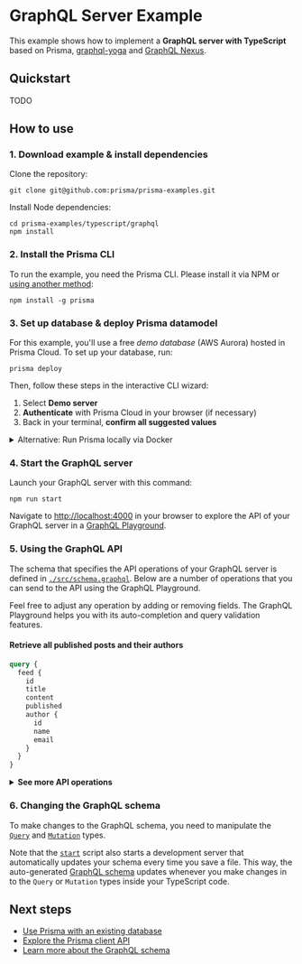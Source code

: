 # GraphQL Server Example

This example shows how to implement a **GraphQL server with TypeScript** based on Prisma, [graphql-yoga](https://github.com/prisma/graphql-yoga) and [GraphQL Nexus](https://graphql-nexus.com/).

## Quickstart

TODO

## How to use

### 1. Download example & install dependencies

Clone the repository:

```
git clone git@github.com:prisma/prisma-examples.git
```

Install Node dependencies:

```
cd prisma-examples/typescript/graphql
npm install
```

### 2. Install the Prisma CLI

To run the example, you need the Prisma CLI. Please install it via NPM or [using another method](https://www.prisma.io/docs/prisma-cli-and-configuration/using-the-prisma-cli-alx4/#installation):

```
npm install -g prisma
```

### 3. Set up database & deploy Prisma datamodel

For this example, you'll use a free _demo database_ (AWS Aurora) hosted in Prisma Cloud. To set up your database, run:

```
prisma deploy
```

Then, follow these steps in the interactive CLI wizard:

1. Select **Demo server**
1. **Authenticate** with Prisma Cloud in your browser (if necessary)
1. Back in your terminal, **confirm all suggested values**

<details>
 <summary>Alternative: Run Prisma locally via Docker</summary>

1. Ensure you have Docker installed on your machine. If not, you can get it from [here](https://store.docker.com/search?offering=community&type=edition).
1. Create `docker-compose.yml` for MySQL (see [here](https://www.prisma.io/docs/prisma-server/database-connector-POSTGRES-jgfr/) for Postgres):
   ```yml
   version: '3'
   services:
     prisma:
       image: prismagraphql/prisma:1.25
       restart: always
       ports:
         - '4466:4466'
       environment:
         PRISMA_CONFIG: |
           port: 4466
           databases:
             default:
               connector: mysql
               host: mysql
               port: 3306
               user: root
               password: prisma
               migrations: true
     mysql:
       image: mysql:5.7
       restart: always
       environment:
         MYSQL_ROOT_PASSWORD: prisma
       volumes:
         - mysql:/var/lib/mysql
   volumes: mysql:
   ```
1. Run `docker-compose up -d`
1. Set the `endpoint` in `prisma.yml` to `http://localhost:4466`
1. Run `prisma deploy`

</details>

### 4. Start the GraphQL server

Launch your GraphQL server with this command:

```
npm run start
```

Navigate to [http://localhost:4000](http://localhost:4000) in your browser to explore the API of your GraphQL server in a [GraphQL Playground](https://github.com/prisma/graphql-playground).

### 5. Using the GraphQL API

The schema that specifies the API operations of your GraphQL server is defined in [`./src/schema.graphql`](./src/schema.graphql). Below are a number of operations that you can send to the API using the GraphQL Playground.

Feel free to adjust any operation by adding or removing fields. The GraphQL Playground helps you with its auto-completion and query validation features.

#### Retrieve all published posts and their authors

```graphql
query {
  feed {
    id
    title
    content
    published
    author {
      id
      name
      email
    }
  }
}
```

<Details><Summary><strong>See more API operations</strong></Summary>

#### Create a new user

```graphql
mutation {
  signupUser(name: "Sarah", email: "sarah@prisma.io") {
    id
  }
}
```

#### Create a new draft

```graphql
mutation {
  createDraft(
    title: "Join the Prisma Slack"
    content: "https://slack.prisma.io"
    authorEmail: "alice@prisma.io"
  ) {
    id
    published
  }
}
```

#### Publish an existing draft

```graphql
mutation {
  publish(id: "__POST_ID__") {
    id
    published
  }
}
```

> **Note**: You need to replace the `__POST_ID__`-placeholder with an actual `id` from a `Post` item. You can find one e.g. using the `filterPosts`-query.

#### Search for posts with a specific title or content

```graphql
{
  filterPosts(searchString: "graphql") {
    id
    title
    content
    published
    author {
      id
      name
      email
    }
  }
}
```

#### Retrieve a single post

```graphql
{
  post(id: "__POST_ID__") {
    id
    title
    content
    published
    author {
      id
      name
      email
    }
  }
}
```

> **Note**: You need to replace the `__POST_ID__`-placeholder with an actual `id` from a `Post` item. You can find one e.g. using the `filterPosts`-query.

#### Delete a post

```graphql
mutation {
  deletePost(id: "__POST_ID__") {
    id
  }
}
```

> **Note**: You need to replace the `__POST_ID__`-placeholder with an actual `id` from a `Post` item. You can find one e.g. using the `filterPosts`-query.

</Details>

### 6. Changing the GraphQL schema

To make changes to the GraphQL schema, you need to manipulate the [`Query`](./src/resolvers/Query.ts) and [`Mutation`](./src/resolvers/Mutation.ts) types.

Note that the [`start`](./package.json#L6) script also starts a development server that automatically updates your schema every time you save a file. This way, the auto-generated [GraphQL schema](./src/generated/schema.graphql) updates whenever you make changes in to the `Query` or `Mutation` types inside your TypeScript code.

## Next steps

- [Use Prisma with an existing database](https://www.prisma.io/docs/-t003/)
- [Explore the Prisma client API](https://www.prisma.io/client/client-typescript)
- [Learn more about the GraphQL schema](https://www.prisma.io/blog/graphql-server-basics-the-schema-ac5e2950214e/)
